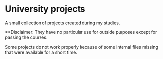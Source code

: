 # University projects

A small collection of projects created during my studies.

**Disclaimer:
They have no particular use for outside purposes except for passing the courses.

 Some projects do not work properly because of some internal files missing that were available for a short time.
